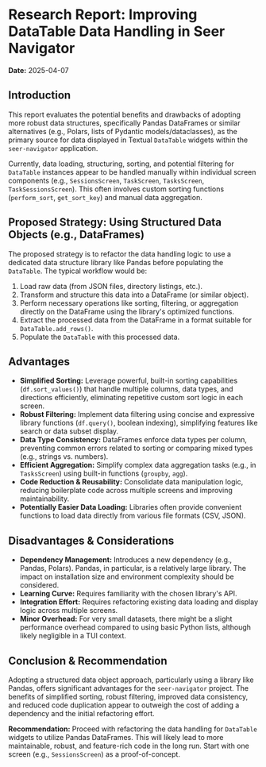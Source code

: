 # Research Report: Improving DataTable Data Handling in Seer Navigator

**Date:** 2025-04-07

## Introduction

This report evaluates the potential benefits and drawbacks of adopting more robust data structures, specifically Pandas DataFrames or similar alternatives (e.g., Polars, lists of Pydantic models/dataclasses), as the primary source for data displayed in Textual `DataTable` widgets within the `seer-navigator` application.

Currently, data loading, structuring, sorting, and potential filtering for `DataTable` instances appear to be handled manually within individual screen components (e.g., `SessionsScreen`, `TaskScreen`, `TasksScreen`, `TaskSessionsScreen`). This often involves custom sorting functions (`perform_sort`, `get_sort_key`) and manual data aggregation.

## Proposed Strategy: Using Structured Data Objects (e.g., DataFrames)

The proposed strategy is to refactor the data handling logic to use a dedicated data structure library like Pandas before populating the `DataTable`. The typical workflow would be:

1.  Load raw data (from JSON files, directory listings, etc.).
2.  Transform and structure this data into a DataFrame (or similar object).
3.  Perform necessary operations like sorting, filtering, or aggregation directly on the DataFrame using the library's optimized functions.
4.  Extract the processed data from the DataFrame in a format suitable for `DataTable.add_rows()`.
5.  Populate the `DataTable` with this processed data.

## Advantages

*   **Simplified Sorting:** Leverage powerful, built-in sorting capabilities (`df.sort_values()`) that handle multiple columns, data types, and directions efficiently, eliminating repetitive custom sort logic in each screen.
*   **Robust Filtering:** Implement data filtering using concise and expressive library functions (`df.query()`, boolean indexing), simplifying features like search or data subset display.
*   **Data Type Consistency:** DataFrames enforce data types per column, preventing common errors related to sorting or comparing mixed types (e.g., strings vs. numbers).
*   **Efficient Aggregation:** Simplify complex data aggregation tasks (e.g., in `TasksScreen`) using built-in functions (`groupby`, `agg`).
*   **Code Reduction & Reusability:** Consolidate data manipulation logic, reducing boilerplate code across multiple screens and improving maintainability.
*   **Potentially Easier Data Loading:** Libraries often provide convenient functions to load data directly from various file formats (CSV, JSON).

## Disadvantages & Considerations

*   **Dependency Management:** Introduces a new dependency (e.g., Pandas, Polars). Pandas, in particular, is a relatively large library. The impact on installation size and environment complexity should be considered.
*   **Learning Curve:** Requires familiarity with the chosen library's API.
*   **Integration Effort:** Requires refactoring existing data loading and display logic across multiple screens.
*   **Minor Overhead:** For very small datasets, there might be a slight performance overhead compared to using basic Python lists, although likely negligible in a TUI context.

## Conclusion & Recommendation

Adopting a structured data object approach, particularly using a library like Pandas, offers significant advantages for the `seer-navigator` project. The benefits of simplified sorting, robust filtering, improved data consistency, and reduced code duplication appear to outweigh the cost of adding a dependency and the initial refactoring effort.

**Recommendation:** Proceed with refactoring the data handling for `DataTable` widgets to utilize Pandas DataFrames. This will likely lead to more maintainable, robust, and feature-rich code in the long run. Start with one screen (e.g., `SessionsScreen`) as a proof-of-concept.
